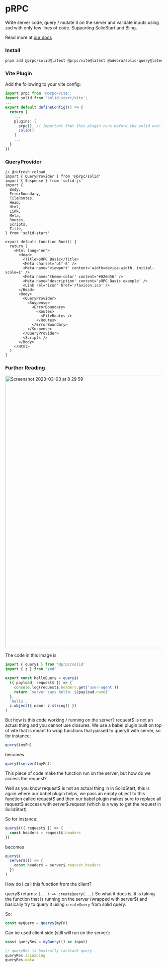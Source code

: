 # pRPC

Write server code, query / mutate it on the server and validate inputs using zod with only few lines of code. Supporting SolidStart and Bling.

Read more at [our docs](https://prpc.vercel.app)

### Install

```sh
pnpm add @prpc/solid@latest @prpc/vite@latest @adeora/solid-query@latest
```

### Vite Plugin

Add the following to your vite config:

```ts
import prpc from '@prpc/vite';
import solid from 'solid-start/vite';
...
export default defineConfig(() => {
  return {
    ...
    plugins: [
      prpc(), // Important that this plugin runs before the solid one!
      solid()
    ]
    ...
  }
})
```

### QueryProvider

```tsx
// @refresh reload
import { QueryProvider } from '@prpc/solid'
import { Suspense } from 'solid-js'
import {
  Body,
  ErrorBoundary,
  FileRoutes,
  Head,
  Html,
  Link,
  Meta,
  Routes,
  Scripts,
  Title,
} from 'solid-start'

export default function Root() {
  return (
    <Html lang='en'>
      <Head>
        <Title>pRPC Basic</Title>
        <Meta charset='utf-8' />
        <Meta name='viewport' content='width=device-width, initial-scale=1' />
        <Meta name='theme-color' content='#026d56' />
        <Meta name='description' content='pRPC Basic example' />
        <Link rel='icon' href='/favicon.ico' />
      </Head>
      <Body>
        <QueryProvider>
          <Suspense>
            <ErrorBoundary>
              <Routes>
                <FileRoutes />
              </Routes>
            </ErrorBoundary>
          </Suspense>
        </QueryProvider>
        <Scripts />
      </Body>
    </Html>
  )
}
```

### Further Reading

<img width="875" alt="Screenshot 2023-03-03 at 8 29 59" src="https://user-images.githubusercontent.com/91349014/222648058-3e0d5c2a-0c93-4b35-a673-f0955fb94f99.png">

The code in this image is

```ts
import { query$ } from '@prpc/solid'
import { z } from 'zod'

export const helloQuery = query$(
  ({ payload, request$ }) => {
    console.log(request$.headers.get('user-agent'))
    return `server says hello: ${payload.name}`
  },
  'hello',
  z.object({ name: z.string() })
)
```

But how is this code working / running on the server? request$ is not an actual thing and you cannot use closures.
We use a babel plugin built on top of vite that is meant to wrap functions that passed to query$ with server, so for instance:

```ts
query$(myFn)
```

becomes

```ts
query$(server$(myFn))
```

This piece of code make the function run on the server, but how do we access the request?

Well as you know request$ is not an actual thing in in SolidStart, this is again where our babel plugin helps, we pass an empty object to this function called request$ and then our babel plugin makes sure to replace all request$ acccess with server$.request (which is a way to get the request in SolidStart)

So for instance:

```ts
query$(({ request$ }) => {
  const headers = request$.headers
})
```

becomes

```ts
query$(
  server$(() => {
    const headers = server$.request.headers
  })
)
```

How do i call this function from the client?

query$ returns: `(...) => createQuery(...)`
So what it does is, it is taking the function that is running on the server (wrapped with server$) and basically try to query it using `createQuery` from solid query.

So:

```ts
const myQuery = query$(myFn)
```

Can be used client side (still will run on the server):

```ts
const queryRes = myQuery(() => input)

// queryRes is basically tanstack query
queryRes.isLoading
queryRes.data
```

